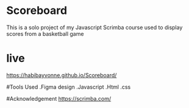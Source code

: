 # Scoreboard
This is a solo project of my Javascript Scrimba course used to display scores from a basketball game 

# live
https://habibayvonne.github.io/Scoreboard/

#Tools Used
.Figma design
.Javascript
.Html
.css

#Acknowledgement
https://scrimba.com/

